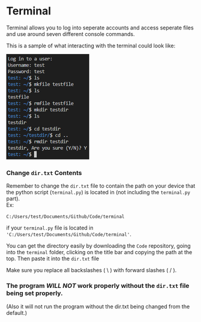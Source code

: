 # Terminal
Terminal allows you to log into seperate accounts and access seperate files and use around seven different console commands.

This is a sample of what interacting with the terminal could look like:

![example of terminal](readme-assets/example.png)

### Change `dir.txt` Contents
Remember to change the `dir.txt` file to contain the path on your device that the python script (`terminal.py`) is located in (not including the `terminal.py` part).  
Ex:  
```
C:/Users/test/Documents/Github/Code/terminal
```  
if your `terminal.py` file is located in `'C:/Users/test/Documents/Github/Code/terminal'`.  
  
You can get the directory easily by downloading the `Code` repository, going into the `terminal` folder, clicking on the title bar and copying the path at the top. Then paste it into the `dir.txt` file

Make sure you replace all backslashes ( \ ) with forward slashes ( / ).
  
### The program **_WILL NOT_** work properly without the `dir.txt` file being set properly.
(Also it will not run the program without the dir.txt being changed from the default.)
